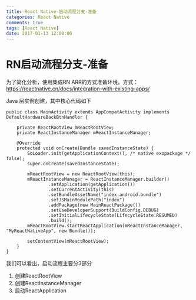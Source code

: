 ```yaml
---
title: React Native-启动流程分支-准备
categories: React Native
comments: true
tags: [React Native]
date: 2017-01-13 12:00:00
---
```

# RN启动流程分支-准备

为了简化分析，使用集成RN ARR的方式准备环境。方式：
https://reactnative.cn/docs/integration-with-existing-apps/

Java 层实例创建，其中核心代码如下
```
public class MainActivity extends AppCompatActivity implements DefaultHardwareBackBtnHandler {

    private ReactRootView mReactRootView;
    private ReactInstanceManager mReactInstanceManager;

    @Override
    protected void onCreate(Bundle savedInstanceState) {
        SoLoader.init(getApplicationContext(), /* native exopackage */ false);
        super.onCreate(savedInstanceState);

        mReactRootView = new ReactRootView(this);
        mReactInstanceManager = ReactInstanceManager.builder()
                .setApplication(getApplication())
                .setCurrentActivity(this)
                .setBundleAssetName("index.android.bundle")
                .setJSMainModulePath("index")
                .addPackage(new MainReactPackage())
                .setUseDeveloperSupport(BuildConfig.DEBUG)
                .setInitialLifecycleState(LifecycleState.RESUMED)
                .build();
        mReactRootView.startReactApplication(mReactInstanceManager, "MyReactNativeApp", new Bundle());

        setContentView(mReactRootView);
    }
}

```
我们可以看出，启动流程主要分3部分

1. 创建ReactRootView
1. 创建ReactInstanceManager
1. 启动ReactApplication

